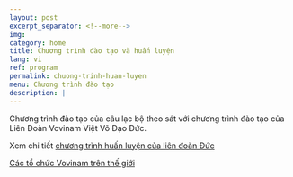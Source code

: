 ```yaml
---
layout: post
excerpt_separator: <!--more-->
img:
category: home
title: Chương trình đào tạo và huấn luyện
lang: vi
ref: program
permalink: chuong-trinh-huan-luyen
menu: Chương trình đào tạo
description: |
---
```


Chương trình đào tạo của câu lạc bộ theo sát với chương trình đào tạo của Liên Đoàn Vovinam Việt Võ Đạo Đức.

Xem chi tiết [chương trình huấn luyện của liên đoàn Đức](http://www.vovinam-in-dvvf.eu/joomla/index.php/news/lehrgaenge/dvvf/80-training.html)

[Các tổ chức Vovinam trên thế giới](http://www.vovinam-in-dvvf.eu/joomla/link/links-dvvf-2012.html)

<!--more-->
